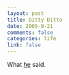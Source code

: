 ```yaml
--- 
layout: post
title: Ditty Ditto
date: 2005-9-21
comments: false
categories: life
link: false
---
```

What <a href="http://daringfireball.net/2005/09/ditty" title="Daring Fireball">he</a> said.
